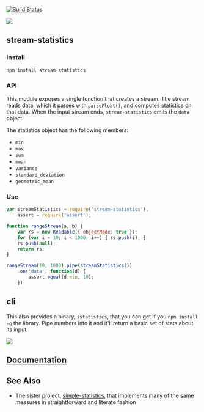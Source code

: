 [![Build Status](https://travis-ci.org/tmcw/stream-statistics.svg?branch=v0.1.0)](https://travis-ci.org/tmcw/stream-statistics)

![](https://farm9.staticflickr.com/8282/7711892138_6a4c08cd71_b.jpg)

## stream-statistics

### Install

    npm install stream-statistics

### API

This module exposes a single function that creates a stream. The stream
reads data, which it parses with `parseFloat()`, and computes statistics
on that data. When the input stream ends, `stream-statistics` emits the
`data` object.

The statistics object has the following members:

* `min`
* `max`
* `sum`
* `mean`
* `variance`
* `standard_deviation`
* `geometric_mean`

### Use

```javascript
var streamStatistics = require('stream-statistics'),
    assert = require('assert');

function rangeStream(a, b) {
    var rs = new Readable({ objectMode: true });
    for (var i = 10; i < 1000; i++) { rs.push(i); }
    rs.push(null);
    return rs;
}

rangeStream(10, 1000).pipe(streamStatistics())
    .on('data', function(d) {
        assert.equal(d.min, 10);
    });
```

## cli

This also provides a binary, `sstatistics`, that you can get if you
`npm install -g` the library. Pipe numbers into it and it'll return
a basic set of stats about its input.

![](https://github.com/tmcw/stream-statistics/blob/master/screenshot.png?raw=true)

## [Documentation](https://github.com/tmcw/stream-statistics/wiki)

## See Also

* The sister project, [simple-statistics](https://github.com/tmcw/simple-statistics), that implements
  many of the same measures in straightforward and literate fashion
